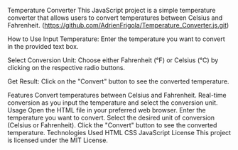 Temperature Converter
This JavaScript project is a simple temperature converter that allows users to convert temperatures between Celsius and Fahrenheit.
(https://github.com/AdrienFrigola/Temperature_Converter.js.git)

How to Use
Input Temperature: Enter the temperature you want to convert in the provided text box.

Select Conversion Unit: Choose either Fahrenheit (°F) or Celsius (°C) by clicking on the respective radio buttons.

Get Result: Click on the "Convert" button to see the converted temperature.

Features
Convert temperatures between Celsius and Fahrenheit.
Real-time conversion as you input the temperature and select the conversion unit.
Usage
Open the HTML file in your preferred web browser.
Enter the temperature you want to convert.
Select the desired unit of conversion (Celsius or Fahrenheit).
Click the "Convert" button to see the converted temperature.
Technologies Used
HTML
CSS
JavaScript
License
This project is licensed under the MIT License.
